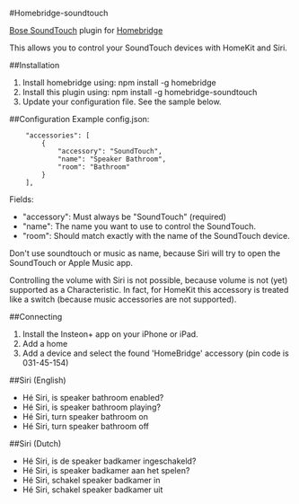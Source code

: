 #Homebridge-soundtouch

[Bose SoundTouch](https://www.bose.com/soundtouch-systems.html) plugin for [Homebridge](https://github.com/nfarina/homebridge)

This allows you to control your SoundTouch devices with HomeKit and Siri.

##Installation
1. Install homebridge using: npm install -g homebridge
2. Install this plugin using: npm install -g homebridge-soundtouch
3. Update your configuration file. See the sample below.

##Configuration
Example config.json:

```
    "accessories": [
		{
			"accessory": "SoundTouch",
			"name": "Speaker Bathroom",
			"room": "Bathroom"
		}
	],
```

Fields: 

* "accessory": Must always be "SoundTouch" (required)
* "name": The name you want to use to control the SoundTouch.
* "room": Should match exactly with the name of the SoundTouch device.

Don't use soundtouch or music as name, because Siri will try to open the SoundTouch or Apple Music app.

Controlling the volume with Siri is not possible, because volume is not (yet) supported as a Characteristic.
In fact, for HomeKit this accessory is treated like a switch (because music accessories are not supported).

##Connecting

1. Install the Insteon+ app on your iPhone or iPad.
2. Add a home
3. Add a device and select the found 'HomeBridge' accessory (pin code is 031-45-154)


##Siri (English)

* Hé Siri, is speaker bathroom enabled?
* Hé Siri, is speaker bathroom playing?
* Hé Siri, turn speaker bathroom on
* Hé Siri, turn speaker bathroom off


##Siri (Dutch)

* Hé Siri, is de speaker badkamer ingeschakeld?
* Hé Siri, is speaker badkamer aan het spelen?
* Hé Siri, schakel speaker badkamer in
* Hé Siri, schakel speaker badkamer uit